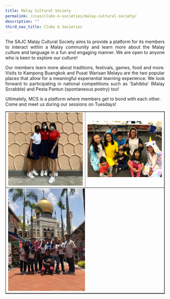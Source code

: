 ```yaml
---
title: Malay Cultural Society
permalink: /ccas/clubs-n-societies/malay-cultural-society/
description: ""
third_nav_title: Clubs & Societies
---
```

<p align="justify">The SAJC Malay Cultural Society aims to provide a platform for its members to interact within a Malay community and learn more about the Malay culture and language in a fun and engaging manner. We are open to anyone who is keen to explore our culture!</p>
<p align="justify">Our members learn more about traditions, festivals, games, food and more. Visits to Kampong Buangkok and Pusat Warisan Melayu are the two popular places that allow for a meaningful experiential learning experience. We look forward to participating in national competitions such as &lsquo;Sahibba&rsquo; (Malay Scrabble) and Pesta Pantun (spontaneous poetry) too!</p>
<p>Ultimately, MCS is a platform where members get to bond with each other. Come and meet us during our sessions on Tuesdays!</p>
<table style="border-collapse: collapse; width: 100%;" border="1">
<tbody>
<tr>
<td style="width: 50%;"><img src="/images/mcs1.jpg"></td>
<td style="width: 50%;"><img src="/images/mcs2.jpg"></td>
</tr>
<tr>
<td colspan = "2"><img style="width: 50%;" src="/images/mcs3.jpg"></td>
</tr>
</tbody>
</table>